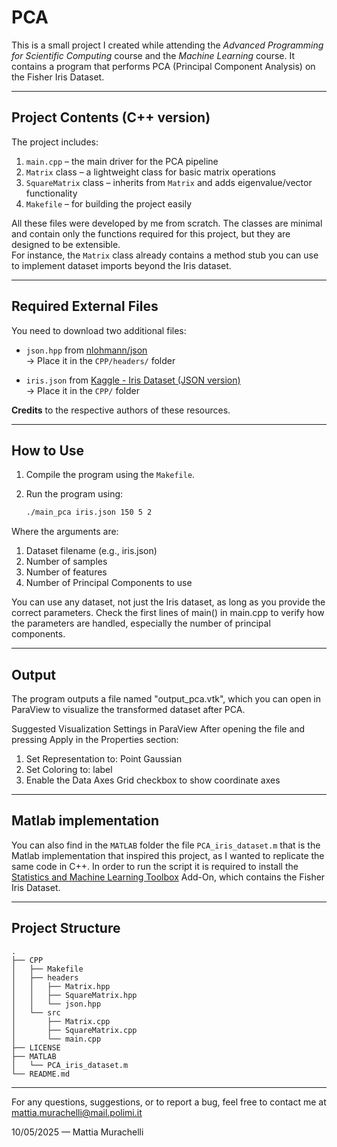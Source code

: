 # PCA

This is a small project I created while attending the *Advanced Programming for Scientific Computing* course and the *Machine Learning* course. It contains a program that performs PCA (Principal Component Analysis) on the Fisher Iris Dataset.

---

## Project Contents (C++ version)

The project includes:
1. `main.cpp` – the main driver for the PCA pipeline
2. `Matrix` class – a lightweight class for basic matrix operations
3. `SquareMatrix` class – inherits from `Matrix` and adds eigenvalue/vector functionality
4. `Makefile` – for building the project easily

All these files were developed by me from scratch. The classes are minimal and contain only the functions required for this project, but they are designed to be extensible.  
For instance, the `Matrix` class already contains a method stub you can use to implement dataset imports beyond the Iris dataset.

---

## Required External Files

You need to download two additional files:

- `json.hpp` from [nlohmann/json](https://github.com/nlohmann/json/tree/develop/single_include/nlohmann)  
  → Place it in the `CPP/headers/` folder

- `iris.json` from [Kaggle - Iris Dataset (JSON version)](https://www.kaggle.com/datasets/rtatman/iris-dataset-json-version)  
  → Place it in the `CPP/` folder

**Credits** to the respective authors of these resources.

---

## How to Use

1. Compile the program using the `Makefile`.

2. Run the program using:
   ```bash
   ./main_pca iris.json 150 5 2
   ```

Where the arguments are:
1. Dataset filename (e.g., iris.json)
2. Number of samples
3. Number of features
4. Number of Principal Components to use

You can use any dataset, not just the Iris dataset, as long as you provide the correct parameters.
Check the first lines of main() in main.cpp to verify how the parameters are handled, especially the number of principal components.

---

## Output
The program outputs a file named "output_pca.vtk", which you can open in ParaView to visualize the transformed dataset after PCA.

Suggested Visualization Settings in ParaView
After opening the file and pressing Apply in the Properties section:
1. Set Representation to: Point Gaussian
2. Set Coloring to: label
3. Enable the Data Axes Grid checkbox to show coordinate axes

---

## Matlab implementation
You can also find in the `MATLAB` folder the file `PCA_iris_dataset.m` that is the Matlab implementation that inspired this project, as I wanted to replicate the same code in C++. In order to run the script it is required to install the [Statistics and Machine Learning Toolbox](https://it.mathworks.com/products/statistics.html) Add-On, which contains the Fisher Iris Dataset.

---

## Project Structure
```
.
├── CPP
│   ├── Makefile
│   ├── headers
│   │   ├── Matrix.hpp
│   │   ├── SquareMatrix.hpp
│   │   └── json.hpp
│   └── src
│       ├── Matrix.cpp
│       ├── SquareMatrix.cpp
│       └── main.cpp
├── LICENSE
├── MATLAB
│   └── PCA_iris_dataset.m
└── README.md
```
---

For any questions, suggestions, or to report a bug, feel free to contact me at mattia.murachelli@mail.polimi.it

10/05/2025 — Mattia Murachelli